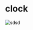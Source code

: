   # clock
  <img src="https://classy-gumption-01ea03.netlify.app" alt="sdsd" ></img>
                                                                               
    
   
